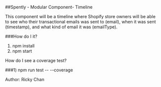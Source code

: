 ##Spently - Modular Component- Timeline

This component will be a timeline where Shopify store owners will be able to see who their transactional emails was sent to (email), when it was sent (timestamp), and what kind of email it was (emailType).

###How do I it?

1) npm install
2) npm start

How do I see a coverage test?

###1) npm run test -- --coverage

Author: Ricky Chan
